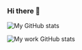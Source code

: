 ### Hi there 👋

![My GitHub stats](https://github-readme-stats.vercel.app/api?username=albinario&show_icons=true&theme=transparent)

![My work GitHub stats](https://github-readme-stats.vercel.app/api?username=dynamic-albin&show_icons=true&theme=transparent)
